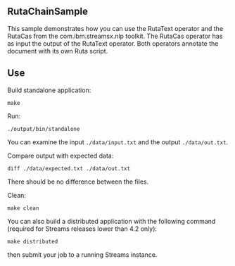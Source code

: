 ## RutaChainSample

This sample demonstrates how you can use the RutaText operator and the RutaCas from the com.ibm.streamsx.nlp toolkit.
The RutaCas operator has as input the output of the RutaText operator. Both operators annotate the document with its own Ruta script.

## Use

Build standalone application:

`make`

Run:

`./output/bin/standalone`

You can examine the input `./data/input.txt` and the output `./data/out.txt`.

Compare output with expected data:

`diff ./data/expected.txt ./data/out.txt`

There should be no difference between the files.

Clean:

`make clean`

You can also build a distributed application with the following command (required for Streams releases lower than 4.2 only):

`make distributed`

then submit your job to a running Streams instance.
